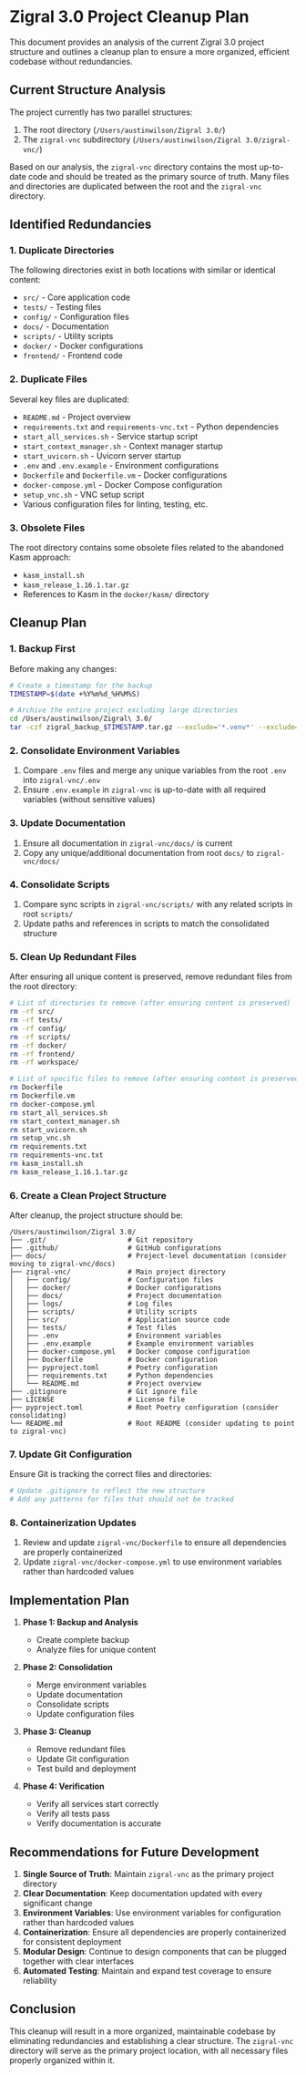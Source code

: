 # Zigral 3.0 Project Cleanup Plan

This document provides an analysis of the current Zigral 3.0 project structure and outlines a cleanup plan to ensure a more organized, efficient codebase without redundancies.

## Current Structure Analysis

The project currently has two parallel structures:
1. The root directory (`/Users/austinwilson/Zigral 3.0/`)
2. The `zigral-vnc` subdirectory (`/Users/austinwilson/Zigral 3.0/zigral-vnc/`)

Based on our analysis, the `zigral-vnc` directory contains the most up-to-date code and should be treated as the primary source of truth. Many files and directories are duplicated between the root and the `zigral-vnc` directory.

## Identified Redundancies

### 1. Duplicate Directories

The following directories exist in both locations with similar or identical content:
- `src/` - Core application code
- `tests/` - Testing files
- `config/` - Configuration files
- `docs/` - Documentation
- `scripts/` - Utility scripts
- `docker/` - Docker configurations
- `frontend/` - Frontend code

### 2. Duplicate Files

Several key files are duplicated:
- `README.md` - Project overview
- `requirements.txt` and `requirements-vnc.txt` - Python dependencies
- `start_all_services.sh` - Service startup script
- `start_context_manager.sh` - Context manager startup
- `start_uvicorn.sh` - Uvicorn server startup
- `.env` and `.env.example` - Environment configurations
- `Dockerfile` and `Dockerfile.vm` - Docker configurations
- `docker-compose.yml` - Docker Compose configuration
- `setup_vnc.sh` - VNC setup script
- Various configuration files for linting, testing, etc.

### 3. Obsolete Files

The root directory contains some obsolete files related to the abandoned Kasm approach:
- `kasm_install.sh`
- `kasm_release_1.16.1.tar.gz`
- References to Kasm in the `docker/kasm/` directory

## Cleanup Plan

### 1. Backup First

Before making any changes:
```bash
# Create a timestamp for the backup
TIMESTAMP=$(date +%Y%m%d_%H%M%S)

# Archive the entire project excluding large directories
cd /Users/austinwilson/Zigral\ 3.0/
tar -czf zigral_backup_$TIMESTAMP.tar.gz --exclude='*.venv*' --exclude='*node_modules*' --exclude='*__pycache__*' .
```

### 2. Consolidate Environment Variables

1. Compare `.env` files and merge any unique variables from the root `.env` into `zigral-vnc/.env`
2. Ensure `.env.example` in `zigral-vnc` is up-to-date with all required variables (without sensitive values)

### 3. Update Documentation

1. Ensure all documentation in `zigral-vnc/docs/` is current
2. Copy any unique/additional documentation from root `docs/` to `zigral-vnc/docs/`

### 4. Consolidate Scripts

1. Compare sync scripts in `zigral-vnc/scripts/` with any related scripts in root `scripts/`
2. Update paths and references in scripts to match the consolidated structure

### 5. Clean Up Redundant Files

After ensuring all unique content is preserved, remove redundant files from the root directory:

```bash
# List of directories to remove (after ensuring content is preserved)
rm -rf src/
rm -rf tests/
rm -rf config/
rm -rf scripts/
rm -rf docker/
rm -rf frontend/
rm -rf workspace/

# List of specific files to remove (after ensuring content is preserved)
rm Dockerfile
rm Dockerfile.vm
rm docker-compose.yml
rm start_all_services.sh
rm start_context_manager.sh
rm start_uvicorn.sh
rm setup_vnc.sh
rm requirements.txt
rm requirements-vnc.txt
rm kasm_install.sh
rm kasm_release_1.16.1.tar.gz
```

### 6. Create a Clean Project Structure

After cleanup, the project structure should be:

```
/Users/austinwilson/Zigral 3.0/
├── .git/                    # Git repository 
├── .github/                 # GitHub configurations
├── docs/                    # Project-level documentation (consider moving to zigral-vnc/docs)
├── zigral-vnc/              # Main project directory
│   ├── config/              # Configuration files
│   ├── docker/              # Docker configurations
│   ├── docs/                # Project documentation
│   ├── logs/                # Log files
│   ├── scripts/             # Utility scripts
│   ├── src/                 # Application source code
│   ├── tests/               # Test files
│   ├── .env                 # Environment variables
│   ├── .env.example         # Example environment variables
│   ├── docker-compose.yml   # Docker compose configuration
│   ├── Dockerfile           # Docker configuration
│   ├── pyproject.toml       # Poetry configuration
│   ├── requirements.txt     # Python dependencies
│   └── README.md            # Project overview
├── .gitignore               # Git ignore file
├── LICENSE                  # License file
├── pyproject.toml           # Root Poetry configuration (consider consolidating)
└── README.md                # Root README (consider updating to point to zigral-vnc)
```

### 7. Update Git Configuration

Ensure Git is tracking the correct files and directories:

```bash
# Update .gitignore to reflect the new structure
# Add any patterns for files that should not be tracked
```

### 8. Containerization Updates

1. Review and update `zigral-vnc/Dockerfile` to ensure all dependencies are properly containerized
2. Update `zigral-vnc/docker-compose.yml` to use environment variables rather than hardcoded values

## Implementation Plan

1. **Phase 1: Backup and Analysis**
   - Create complete backup
   - Analyze files for unique content

2. **Phase 2: Consolidation**
   - Merge environment variables
   - Update documentation
   - Consolidate scripts
   - Update configuration files

3. **Phase 3: Cleanup**
   - Remove redundant files
   - Update Git configuration
   - Test build and deployment

4. **Phase 4: Verification**
   - Verify all services start correctly
   - Verify all tests pass
   - Verify documentation is accurate

## Recommendations for Future Development

1. **Single Source of Truth**: Maintain `zigral-vnc` as the primary project directory
2. **Clear Documentation**: Keep documentation updated with every significant change
3. **Environment Variables**: Use environment variables for configuration rather than hardcoded values
4. **Containerization**: Ensure all dependencies are properly containerized for consistent deployment
5. **Modular Design**: Continue to design components that can be plugged together with clear interfaces
6. **Automated Testing**: Maintain and expand test coverage to ensure reliability

## Conclusion

This cleanup will result in a more organized, maintainable codebase by eliminating redundancies and establishing a clear structure. The `zigral-vnc` directory will serve as the primary project location, with all necessary files properly organized within it. 